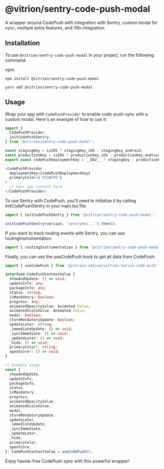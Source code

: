 # @vitrion/sentry-code-push-modal

A wrapper around CodePush with integration with Sentry, custom modal for sync, multiple extra features, and i18n integration.

## Installation

To use `@vitrion/sentry-code-push-modal` in your project, run the following command:

npm:
```
npm install @vitrion/sentry-code-push-modal
```

```
yarn add @vitrion/sentry-code-push-modal
```


## Usage

Wrap your app with `CodePushProvider` to enable code-push sync with a custom modal. Here's an example of how to use it:

```typescript
import {
  CodePushProvider,
  initCodePushSentry,
} from '@vitrion/sentry-code-push-modal';

const stagingKey = isIOS ? stagingKey_iOS : stagingKey_android;
const productionKey = isIOS ? productionKey_iOS : productionKey_android;
export const codePushDeploymentKey = __DEV__ ? stagingKey : productionKey;

<CodePushProvider
  deploymentKey={codePushDeploymentKey}
  primaryColor={'#33AF95'}
>
  // Your app content here
</CodePushProvider>
```

To use Sentry with CodePush, you'll need to initialize it by calling initCodePushSentry in your main.tsx file:
```typescript
import { initCodePushSentry } from '@vitrion/sentry-code-push-modal';

initCodePushSentry(version, 'sentrydns...').then();
```
If you want to track routing events with Sentry, you can use routingInstrumentation:

```typescript
import { routingInstrumentation } from '@vitrion/sentry-code-push-modal';
```

Finally, you can use the useCodePush hook to get all data from CodePush:

```typescript
import { useCodePush } from '@vitrion-native/vitrion-native-code-push';

interface CodePushContextValue {
  showAndUpdate: () => void;
  updateInfo: any;
  packageInfo: any;
  status: string;
  isMandatory: boolean;
  progress: any;
  animatedOpacityValue: Animated.Value;
  animatedScaleValue: Animated.Value;
  modal: boolean;
  storeMandatoryUpdate: boolean;
  updateLater: string;
  _immediateUpdate: () => void;
  _syncImmediate: () => void;
  _updateLater: () => void;
  _hide: () => void;
  primaryColor?: string;
  openStore?: () => void;
}

// Example usage
const {
  showAndUpdate,
  updateInfo,
  packageInfo,
  status,
  isMandatory,
  progress,
  animatedOpacityValue,
  animatedScaleValue,
  modal,
  storeMandatoryUpdate,
  updateLater,
  _immediateUpdate,
  _syncImmediate,
  _updateLater,
  _hide,
  primaryColor,
  openStore,
}: CodePushContextValue = useCodePush();
```

Enjoy hassle-free CodePush sync with this powerful wrapper!


